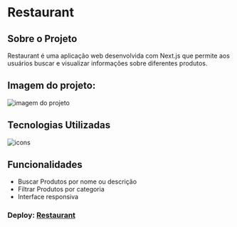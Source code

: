 # Restaurant

## Sobre o Projeto

Restaurant é uma aplicação web desenvolvida com Next.js que permite aos usuários buscar e visualizar informações sobre diferentes produtos.

## Imagem do projeto:
<div>
    <img align="center" src="https://kevenshtk.github.io/DevMedia/Modulo%204/projetos/restaurant/public/telaRestaurant.png" alt="imagem do projeto"/>
</div>

## Tecnologias Utilizadas
<div>
     <img align="center" src="https://skillicons.dev/icons?i=next,sass" alt="icons"/>
</div>
   
## Funcionalidades

- Buscar Produtos por nome ou descrição
- Filtrar Produtos por categoria
- Interface responsiva

### Deploy: [Restaurant](https://restaurant-black-eight.vercel.app)
